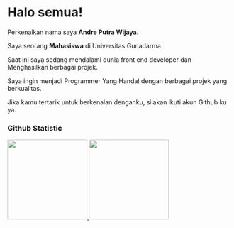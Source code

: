 # Halo semua! 

Perkenalkan nama saya **Andre Putra Wijaya**.<br>

Saya seorang **Mahasiswa** di Universitas Gunadarma.<br>

Saat ini saya sedang mendalami dunia front end developer dan Menghasilkan berbagai projek.<br>

Saya ingin menjadi Programmer Yang Handal dengan berbagai projek yang berkualitas.<br>

Jika kamu tertarik untuk berkenalan denganku, silakan ikuti akun Github ku ya.

### Github Statistic
<p align="left">
<a href="https://github.com/Andreputra12">
  <img height="180em" src="https://github-readme-stats-eight-theta.vercel.app/api?username=Andreputra12&show_icons=true&theme=algolia&include_all_commits=true&count_private=true"/>
  <img height="180em" src="https://github-readme-stats-eight-theta.vercel.app/api/top-langs/?username=Andreputra12&layout=compact&layout=compact&theme=algolia"/>
</a>
</p>

